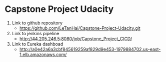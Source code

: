 # Capstone Project Udacity
1. Link to github repository
    * https://github.com/LeTanHai/Capstone-Project-Udacity.git
2. Link to jenkins pipeline
    * http://44.205.246.5:8080/job/Capstone_Project_CICD/
3. Link to Eureka dashboad
    * http://a0e42a6a3cbf845619259af829d9e453-1979884702.us-east-1.elb.amazonaws.com/